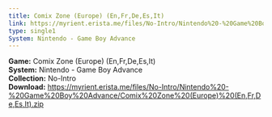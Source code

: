 ```yaml
---
title: Comix Zone (Europe) (En,Fr,De,Es,It)
link: https://myrient.erista.me/files/No-Intro/Nintendo%20-%20Game%20Boy%20Advance/Comix%20Zone%20(Europe)%20(En,Fr,De,Es,It).zip
type: single1
System: Nintendo - Game Boy Advance
---
```

<b>Game:</b> Comix Zone (Europe) (En,Fr,De,Es,It)<br>
<b>System:</b> Nintendo - Game Boy Advance<br>
<b>Collection:</b> No-Intro<br>
<b>Download:</b> https://myrient.erista.me/files/No-Intro/Nintendo%20-%20Game%20Boy%20Advance/Comix%20Zone%20(Europe)%20(En,Fr,De,Es,It).zip